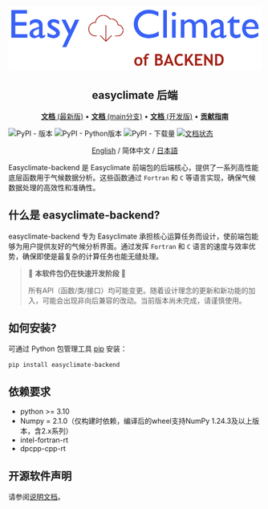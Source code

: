 <img src="https://github.com/shenyulu/easyclimate-backend/blob/main/docs/source/_static/logo1.svg?raw=true" alt="easyclimate-backend">

<h2 align="center">easyclimate 后端</h2>

<p align="center">
<a href="https://easyclimate-backend.readthedocs.io/en/latest/"><strong>文档</strong> (最新版)</a> •
<a href="https://easyclimate-backend.readthedocs.io/en/main/"><strong>文档</strong> (main分支)</a> •
<a href="https://shenyulu.github.io/easyclimate-backend/"><strong>文档</strong> (开发版)</a> •
<a href="https://shenyulu.github.io/easyclimate-backend/src/contributing.html"><strong>贡献指南</strong></a>
</p>


![PyPI - 版本](https://img.shields.io/pypi/v/easyclimate-backend)
![PyPI - Python版本](https://img.shields.io/pypi/pyversions/easyclimate-backend)
![PyPI - 下载量](https://img.shields.io/pypi/dm/easyclimate-backend)
[![文档状态](https://readthedocs.org/projects/easyclimate-backend/badge/?version=latest)](https://easyclimate-backend.readthedocs.io/en/latest/?badge=latest)

<div align="center">
<center><a href = "README.md">English</a> / 简体中文 / <a href = "README_ja_JP.md">日本語</a></center>
</div>

Easyclimate-backend 是 Easyclimate 前端包的后端核心，提供了一系列高性能底层函数用于气候数据分析。这些函数通过 ``Fortran`` 和 ``C`` 等语言实现，确保气候数据处理的高效性和准确性。

## 什么是 easyclimate-backend?

easyclimate-backend 专为 Easyclimate 承担核心运算任务而设计，使前端包能够为用户提供友好的气候分析界面。通过发挥 ``Fortran`` 和 ``C`` 语言的速度与效率优势，确保即使是最复杂的计算任务也能无缝处理。

>   🚨 **本软件包仍在快速开发阶段** 🚨
>
>   所有API（函数/类/接口）均可能变更。随着设计理念的更新和新功能的加入，可能会出现非向后兼容的改动。当前版本尚未完成，请谨慎使用。

## 如何安装?

可通过 Python 包管理工具 [pip](https://pip.pypa.io/en/stable/getting-started/) 安装：

```
pip install easyclimate-backend
```

## 依赖要求

- python >= 3.10
- Numpy = 2.1.0（仅构建时依赖，编译后的wheel支持NumPy 1.24.3及以上版本，含2.x系列）
- intel-fortran-rt
- dpcpp-cpp-rt

## 开源软件声明

请参阅[说明文档](https://easyclimate-backend.readthedocs.io/en/latest/src/softlist.html)。
